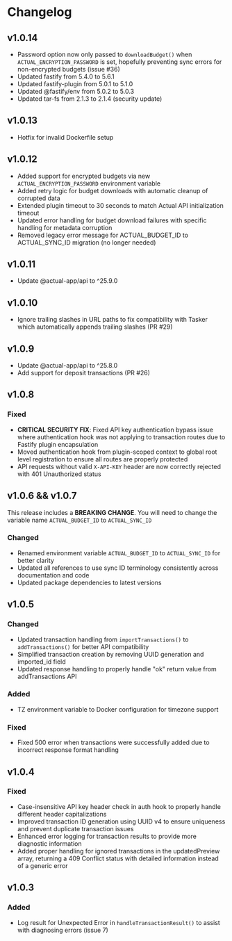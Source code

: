 # Changelog

## v1.0.14
- Password option now only passed to `downloadBudget()` when `ACTUAL_ENCRYPTION_PASSWORD` is set, hopefully preventing sync errors for non-encrypted budgets (issue #36)
- Updated fastify from 5.4.0 to 5.6.1
- Updated fastify-plugin from 5.0.1 to 5.1.0
- Updated @fastify/env from 5.0.2 to 5.0.3
- Updated tar-fs from 2.1.3 to 2.1.4 (security update)

## v1.0.13

- Hotfix for invalid Dockerfile setup

## v1.0.12

- Added support for encrypted budgets via new `ACTUAL_ENCRYPTION_PASSWORD` environment variable
- Added retry logic for budget downloads with automatic cleanup of corrupted data
- Extended plugin timeout to 30 seconds to match Actual API initialization timeout
- Updated error handling for budget download failures with specific handling for metadata corruption
- Removed legacy error message for ACTUAL_BUDGET_ID to ACTUAL_SYNC_ID migration (no longer needed)

## v1.0.11

- Update @actual-app/api to ^25.9.0

## v1.0.10

- Ignore trailing slashes in URL paths to fix compatibility with Tasker which automatically appends trailing slashes (PR #29)

## v1.0.9

- Update @actual-app/api to ^25.8.0
- Add support for deposit transactions (PR #26)

## v1.0.8

### Fixed
- **CRITICAL SECURITY FIX**: Fixed API key authentication bypass issue where authentication hook was not applying to transaction routes due to Fastify plugin encapsulation
- Moved authentication hook from plugin-scoped context to global root level registration to ensure all routes are properly protected
- API requests without valid `X-API-KEY` header are now correctly rejected with 401 Unauthorized status

## v1.0.6 && v1.0.7

This release includes a **BREAKING CHANGE**. You will need to change the variable name `ACTUAL_BUDGET_ID` to `ACTUAL_SYNC_ID`

### Changed
- Renamed environment variable `ACTUAL_BUDGET_ID` to `ACTUAL_SYNC_ID` for better clarity
- Updated all references to use sync ID terminology consistently across documentation and code
- Updated package dependencies to latest versions

## v1.0.5

### Changed
- Updated transaction handling from `importTransactions()` to `addTransactions()` for better API compatibility
- Simplified transaction creation by removing UUID generation and imported_id field
- Updated response handling to properly handle "ok" return value from addTransactions API

### Added
- TZ environment variable to Docker configuration for timezone support

### Fixed
- Fixed 500 error when transactions were successfully added due to incorrect response format handling

## v1.0.4

### Fixed
- Case-insensitive API key header check in auth hook to properly handle different header capitalizations
- Improved transaction ID generation using UUID v4 to ensure uniqueness and prevent duplicate transaction issues
- Enhanced error logging for transaction results to provide more diagnostic information
- Added proper handling for ignored transactions in the updatedPreview array, returning a 409 Conflict status with detailed information instead of a generic error

## v1.0.3

### Added
- Log result for Unexpected Error in `handleTransactionResult()` to assist with diagnosing errors (issue 7)